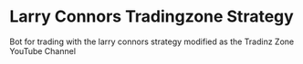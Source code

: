 # Larry Connors Tradingzone Strategy
Bot for trading with the larry connors strategy modified as the Tradinz Zone YouTube Channel
